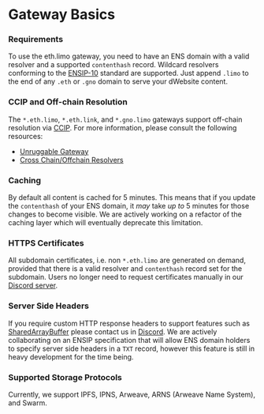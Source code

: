 # Gateway Basics

### Requirements
To use the eth.limo gateway, you need to have an ENS domain with a valid resolver and a supported `contenthash` record. Wildcard resolvers conforming to the [ENSIP-10](https://docs.ens.domains/ensip/10/) standard are supported. Just append `.limo` to the end of any `.eth` or `.gno` domain to serve your dWebsite content.

### CCIP and Off-chain Resolution
The `*.eth.limo`, `*.eth.link`, and `*.gno.limo` gateways support off-chain resolution via [CCIP](https://eips.ethereum.org/EIPS/eip-3668). For more information, please consult the following resources:

* [Unruggable Gateway](https://github.com/unruggable-labs/unruggable-gateways)
* [Cross Chain/Offchain Resolvers](https://docs.ens.domains/resolvers/ccip-read)

### Caching

By default all content is cached for 5 minutes. This means that if you update the `contenthash` of your ENS domain, it _may_ take _up to_ 5 minutes for those changes to become visible. We are actively working on a refactor of the caching layer which will eventually deprecate this limitation.

### HTTPS Certificates

All subdomain certificates, i.e. non `*.eth.limo` are generated on demand, provided that there is a valid resolver and `contenthash` record set for the subdomain. Users no longer need to request certificates manually in our [Discord server](https://discord.gg/zf8NxW94rB).

### Server Side Headers

If you require custom HTTP response headers to support features such as [SharedArrayBuffer](https://developer.mozilla.org/en-US/docs/Web/JavaScript/Reference/Global\_Objects/SharedArrayBuffer) please contact us in [Discord](https://discord.gg/zf8NxW94rB). We are actively collaborating on an ENSIP specification that will allow ENS domain holders to specify server side headers in a `TXT` record, however this feature is still in heavy development for the time being.

### Supported Storage Protocols

Currently, we support IPFS, IPNS, Arweave, ARNS (Arweave Name System), and Swarm.
